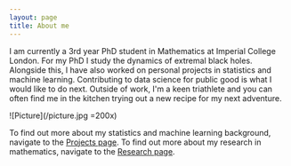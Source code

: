 ```yaml
---
layout: page
title: About me
---
```


I am currently a 3rd year PhD student in Mathematics at Imperial College London. For my PhD I study the dynamics of extremal black holes. Alongside this, I have also worked on personal projects in statistics and machine learning. Contributing to data science for public good is what I would like to do next. Outside of work, I'm a keen triathlete and you can often find me in the kitchen trying out a new recipe for my next adventure.

![Picture](/picture.jpg =200x)

To find out more about my statistics and machine learning background, navigate to the [Projects page](/projects). To find out more about my research in mathematics, navigate to the [Research page](/research).